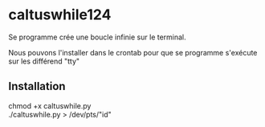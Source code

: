 # caltuswhile124

Se programme crée une boucle infinie sur le terminal.

Nous pouvons l'installer dans le crontab pour que se programme s'exécute sur les différend "tty"



<h2>Installation</h2>

chmod +x caltuswhile.py <br>
./caltuswhile.py > /dev/pts/"id"

